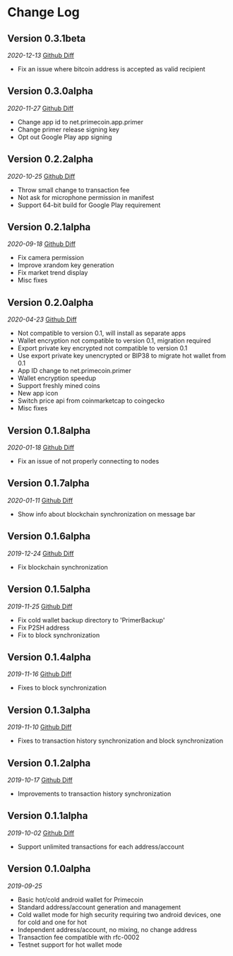 Change Log
==========

## Version 0.3.1beta
_2020-12-13_ [Github Diff](https://github.com/primecoin/primer-android/compare/0.3.0alpha...0.3.1beta)

 * Fix an issue where bitcoin address is accepted as valid recipient

## Version 0.3.0alpha
_2020-11-27_ [Github Diff](https://github.com/primecoin/primer-android/compare/0.2.2alpha...0.3.0alpha)

 * Change app id to net.primecoin.app.primer
 * Change primer release signing key
 * Opt out Google Play app signing

## Version 0.2.2alpha
_2020-10-25_ [Github Diff](https://github.com/primecoin/primer-android/compare/0.2.1alpha...0.2.2alpha)
 * Throw small change to transaction fee
 * Not ask for microphone permission in manifest
 * Support 64-bit build for Google Play requirement

## Version 0.2.1alpha
_2020-09-18_ [Github Diff](https://github.com/primecoin/primer-android/compare/0.2.0alpha...0.2.1alpha)
 * Fix camera permission
 * Improve xrandom key generation
 * Fix market trend display
 * Misc fixes

## Version 0.2.0alpha
_2020-04-23_ [Github Diff](https://github.com/primecoin/primer-android/compare/0.1.8alpha...0.2.0alpha)
 * Not compatible to version 0.1, will install as separate apps
 * Wallet encryption not compatible to version 0.1, migration required
 * Export private key encrypted not compatible to version 0.1
 * Use export private key unencrypted or BIP38 to migrate hot wallet from 0.1
 * App ID change to net.primecoin.primer
 * Wallet encryption speedup
 * Support freshly mined coins
 * New app icon
 * Switch price api from coinmarketcap to coingecko
 * Misc fixes

## Version 0.1.8alpha
_2020-01-18_ [Github Diff](https://github.com/primecoin/primer-android/compare/0.1.7alpha...0.1.8alpha)
 * Fix an issue of not properly connecting to nodes

## Version 0.1.7alpha
_2020-01-11_ [Github Diff](https://github.com/primecoin/primer-android/compare/0.1.6alpha...0.1.7alpha)
 * Show info about blockchain synchronization on message bar

## Version 0.1.6alpha
_2019-12-24_ [Github Diff](https://github.com/primecoin/primer-android/compare/0.1.5alpha...0.1.6alpha)
 * Fix blockchain synchronization

## Version 0.1.5alpha
_2019-11-25_ [Github Diff](https://github.com/primecoin/primer-android/compare/0.1.4alpha...0.1.5alpha)
 * Fix cold wallet backup directory to 'PrimerBackup'
 * Fix P2SH address
 * Fix to block synchronization

## Version 0.1.4alpha
_2019-11-16_ [Github Diff](https://github.com/primecoin/primer-android/compare/0.1.3alpha...0.1.4alpha)
 * Fixes to block synchronization

## Version 0.1.3alpha
_2019-11-10_ [Github Diff](https://github.com/primecoin/primer-android/compare/0.1.2alpha...0.1.3alpha)
 * Fixes to transaction history synchronization and block synchronization

## Version 0.1.2alpha
_2019-10-17_ [Github Diff](https://github.com/primecoin/primer-android/compare/0.1.1alpha...0.1.2alpha)
 * Improvements to transaction history synchronization

## Version 0.1.1alpha
_2019-10-02_ [Github Diff](https://github.com/primecoin/primer-android/compare/0.1.0alpha...0.1.1alpha)
 * Support unlimited transactions for each address/account

## Version 0.1.0alpha
_2019-09-25_
 * Basic hot/cold android wallet for Primecoin
 * Standard address/account generation and management
 * Cold wallet mode for high security requiring two android devices, one for cold and one for hot
 * Independent address/account, no mixing, no change address
 * Transaction fee compatible with rfc-0002
 * Testnet support for hot wallet mode
